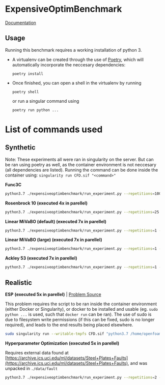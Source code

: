 # ExpensiveOptimBenchmark

[Documentation](http://algtudelft.github.io/ExpensiveOptimBenchmark/)

<!-- TODO: Better name! -->

<!-- TODO: Insert general idea of why this benchmark is needed here -->

## Usage

Running this benchmark requires a working installation of python 3. 

- A virtualenv can be created through the use of [Poetry](https://github.com/python-poetry/poetry), which will automatically incorporate the neccesary dependencies:
    ```
    poetry install
    ```
- Once finished, you can open a shell in the virtualenv by running
    ```
    poetry shell
    ```
    or run a singular command using
    ```
    poetry run python ...
    ```
<!-- TODO: Once added, add method for running approach here -->

# List of commands used

## Synthetic

Note: These experiments all were ran in singularity on the server. But can be ran using poetry as well, as the container environment is not neccesary (all dependencies are listed).
Running the command can be done inside the container using:
`singularity run CFD.sif "<command>"`

**Func3C**

```bash
python3.7 ./expensiveoptimbenchmark/run_experiment.py --repetitions=100 --out-path=./results/func3c/ --max-eval=224 --rand-evals-all=24 func3C randomsearch hyperopt mvrsm smac --deterministic=y cocabo bayesianoptimization
```

**Rosenbrock 10 (executed 4x in parellel)**

```bash
python3.7 ./expensiveoptimbenchmark/run_experiment.py --repetitions=25 --out-path=./results/rosen10/ --max-eval=124 --rand-evals-all=24 dim10Rosenbrock randomsearch hyperopt mvrsm smac --deterministic=y cocabo
```

**Linear MiVaBO (default) (executed 7x in parellel)**

```bash
python3.7 ./expensiveoptimbenchmark/run_experiment.py --repetitions=1 --out-path=./results/linearmivabo/  --max-eval=224 --rand-evals-all=24 linearmivabo --seed=111:118 --noisy=y --laplace=n randomsearch hyperopt mvrsm smac
```

**Linear MiVaBO (large) (executed 7x in parellel)**

```bash
python3.7 ./expensiveoptimbenchmark/run_experiment.py --repetitions=1 --out-path=./results/linearmivabo-large/ --max-eval=2024 --rand-evals-all=24 linearmivabo --dd=119 --dc=119 --seed=111 --noisy=y --laplace=n randomsearch hyperopt mvrsm smac
```

**Ackley 53 (executed 7x in parellel)**

```bash
python3.7 ./expensiveoptimbenchmark/run_experiment.py --repetitions=1 --out-path=./results/ackley53/ --max-eval=1024 --rand-evals-all=24 dim53Ackley randomsearch hyperopt smac --deterministic=y mvrsm cocabo bayesianoptimization
```

## Realistic

**ESP** **(executed 5x in parellel)** | [Problem Source](https://bitbucket.org/arahat/cfd-test-problem-suite/src/master/)

This problem requires the script to be ran inside the container environment (either Docker or Singularity), or docker to be installed and usable (eg. ``sudo python ...`` is used, such that ``docker run`` can be ran). The use of sudo is due to filesystem write permissions (if this can be fixed, sudo is no longer required), and leads to the end results being placed elsewhere.

```bash
sudo singularity run --writable-tmpfs CFD.sif "python3.7 /home/openfoam/expensiveoptimbenchmark/run_experiment.py --repetitions=1 --out-path=./results/esp/ --max-eval=100 --rand-evals-all=24 esp randomsearch hyperopt smac --deterministic=y mvrsm cocabo bayesianoptimization"
```

**Hyperparameter Optimization** **(executed 5x in parellel)**

Requires external data found at [https://archive.ics.uci.edu/ml/datasets/Steel+Plates+Faults](https://archive.ics.uci.edu/ml/datasets/Steel+Plates+Faults), and was unpacked in `./data/fault`

```bash
python3.7 ./expensiveoptimbenchmark/run_experiment.py --repetitions=2 --out-path=./results/bo/esp3/ --max-eval=224 --rand-evals-all=24 automl --folder=./data/fault randomsearch hyperopt smac --deterministic=y mvrsm cocabo bayesianoptimization
```